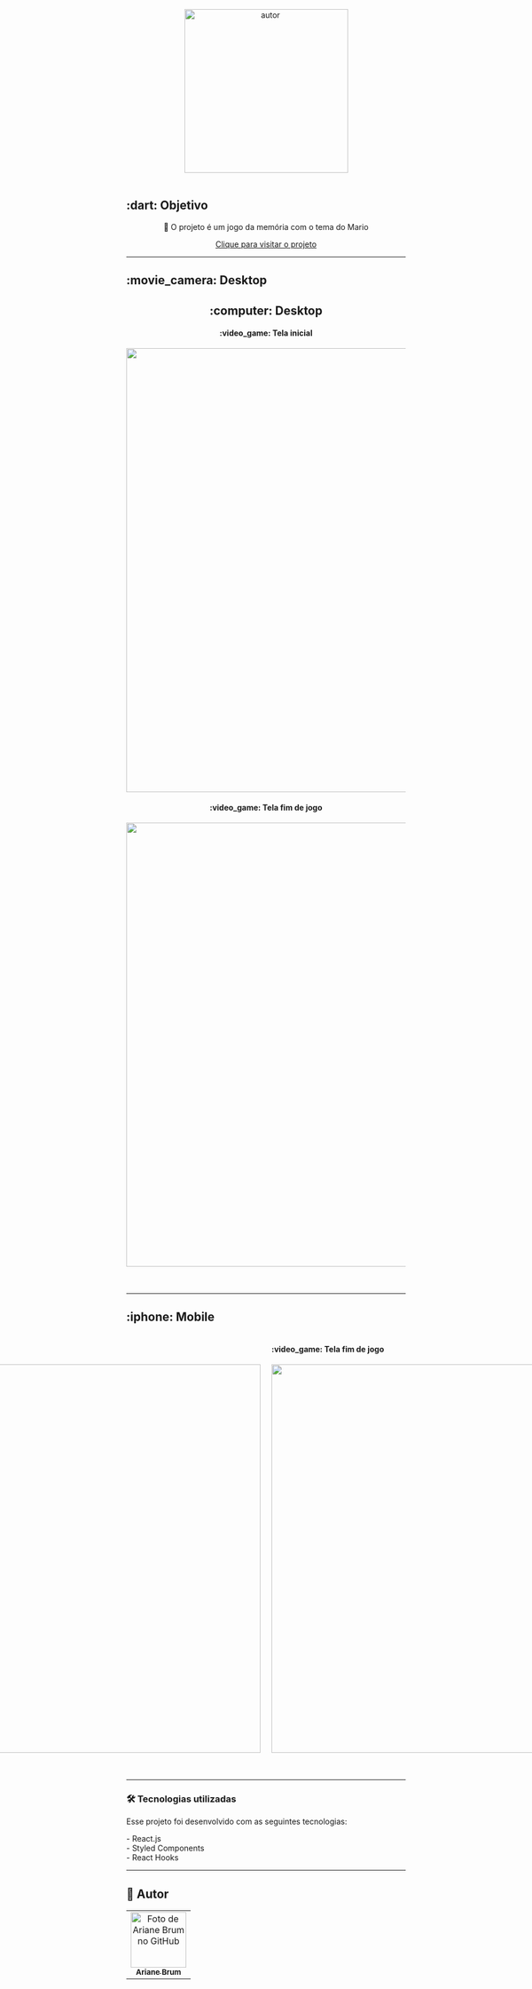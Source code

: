 <div align="center">
<img src="https://user-images.githubusercontent.com/64805032/167466679-7d05412d-a837-4243-846f-e35d08ba4365.png" alt="autor" width="295"  >
<br>
<br>

</div>
<h2 id="objetivo">:dart:  Objetivo</h2>

<p align="center">🚀 O projeto é um jogo da memória com o tema do Mario</p>
<a align="center" style="display:block;" href="https://mario-memory.vercel.app/" > Clique para visitar o projeto
</a>
<hr />

  <h2 id="preview">:movie_camera: Desktop</h2>
<div align="center">
  <div>
  <h2 >:computer: Desktop</h2>
    <h4>:video_game: Tela inicial</h4>
  <img src="https://user-images.githubusercontent.com/64805032/167466836-847cc8e6-3855-4305-9c85-1f12cc860fed.png" width="800"/>
    <h4>:video_game: Tela fim de jogo</h4>
  <img src="https://user-images.githubusercontent.com/64805032/167466957-bb9c8493-d66b-4e6b-aa68-63d5c394fd00.png" width="800"  />
  </div>
  <br><br>
</div>
<hr />

  <h2 >:iphone:  Mobile</h2>
<div style="display: flex; justify-content: center;gap:20px; align-items: center;" >
  <div>
  <h4 >:video_game: Tela inicial</h4>
  <img src="https://user-images.githubusercontent.com/64805032/167467069-a397df12-c0c8-430e-9751-ec3be2ae057e.png"  height="700"/>
  </div>
  <div>
   <h4 >:video_game: Tela fim de jogo</h4>
  <img src="https://user-images.githubusercontent.com/64805032/167467160-bd5cf0e3-f4af-4965-b433-fdf8d1d0e912.png" height="700" />
  </div>
  </div>
  <br><br>

<hr />

<h3 id="tecnologias">🛠 Tecnologias utilizadas</h3>
<p>Esse projeto foi desenvolvido com as seguintes tecnologias:</p>
- React.js <br>
- Styled Components <br>
- React Hooks <br>
<hr />

## 🦄 Autor<br>

<table>
  <tr>
    <td align="center">
      <a href="https://github.com/Ariane-Brum">
        <img src="https://avatars.githubusercontent.com/u/64805032?v=4" width="100px;" alt="Foto de Ariane Brum no GitHub"/><br>
        <sub>
          <b>Ariane Brum</b>
        </sub>
      </a>
    </td>
  </tr>
</table>
